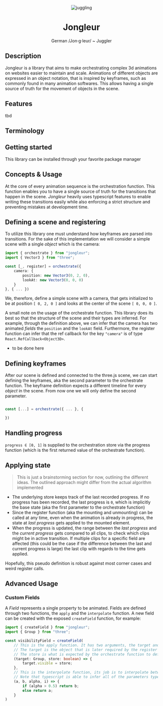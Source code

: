 <div align="center">
    <img src='https://jongleur.vercel.app/juggling.png' border='0' alt='juggling'/>
</div>
<h1 align="center"> Jongleur </h1>

<p align="center">
German /Jon·g·leur/ ~ Juggler
</p>

## Description

Jongleur is a library that aims to make orchestrating complex 3d animations on websites easier to maintain and scale. Animations of different objects are expressed in an object notation, that is inspired by keyframes, such as commonly found in many animation softwares. This allows having a single source of truth for the movement of objects in the scene.

## Features

tbd

## Terminology


## Getting started

This library can be installed through your favorite package manager



## Concepts & Usage

At the core of every animation sequence is the orchestration function. This function enables you to have a single source of truth for the transitions that happen in the scene. _Jongleur_ heavily uses typescript features to enable writing these transitions easily while also enforcing a strict structure and preventing mistakes at development time. 


## Defining a scene and registering

To utilize this library one must understand how keyframes are parsed into transitions. For the sake of this implementation we will consider a simple scene with a single *object* which is the camera:

```typescript
import { orchestrate } from "jongleur";
import { Vector3 } from "three";

const [_, register] = orchestrate({
    camera: {
        position: new Vector3(0, 2, 0),
        lookAt: new Vector3(0, 0, 0)
    }
}, { ... })
```

We, therefore, define a simple scene with a camera, that gets initialized to be at position `[ 0, 2, 0 ]` and looks at the center of the scene `[ 0, 0, 0 ]`.

A small note on the usage of the orchestrate function. This library does its best so that the structure of the scene and their types are inferred. For example, through the definition above, we can infer that the camera has two animated _fields_ the `position` and the `lookAt` field. Furthermore, the register function can infer that the ref callback for the key `"camera"` is of type `React.RefCallback<Object3D>`. 

- to be done here


## Defining keyframes

After our scene is defined and connected to the three.js scene, we can start defining the keyframes, aka the second parameter to the orchestrate function. The keyframe definition expects a different timeline for every *object* in the scene. From now one we will only define the second parameter. 

```typescript

const [...] = orchestrate({ ... }, {

})

```

## Handling progress

`progress ∈ [0, 1]` is supplied to the orchestration store via the progress function (which is the first returned value of the orchestrate function). 

## Applying state

> This is just a brainstorming section for now, outlining the different ideas. The outlined approach might differ from the actual algorithm implemented

- The underlying store keeps track of the last recorded progress. If no progress has been recorded, the last progress is `0`, which is implicitly the base state (aka the first parameter to the orchestrate function)
- Since the register function (aka the mounting and unmounting) can be called at any time, even when the animation is already in progress, the state at _last progress_ gets applied to the mounted element.
- When the progress is updated, the range between the _last progress_ and the _current progress_ gets compared to all clips, to check which clips might be in active transition. If multiple clips for a specific field are affected (this could be the case if the difference between the last and current progress is large) the last clip with regards to the time gets applied.

Hopefully, this pseudo definition is robust against most corner cases and weird register calls.

## Advanced Usage

### Custom Fields

A _Field_ represents a single property to be animated. Fields are defined through two functions, the `apply` and the `interpolate` function. A new field can be created with the exposed `createField` function, for example:

``` typescript
import { createField } from "jongleur";
import { Group } from "three";

const visibilityField = createField(
    // This is the apply function. It has two arguments, the target and the store
    // The target is the object that is later required by the register ref callback, this can be anything like a Group, Object3D or even a DOMElement. Ideally this would be the miminmal viable type to apply the store variable
    // The store is what is expected by the orchestrate function to define a specific state for that field. Most commonly this is would be a number or a vector of numbers
    (target: Group, store: boolean) => { 
        target.visible = store;
    },
    // This is the interpolate function, its job is to interpolate between two stores (a, b) at the current progress (alpha ∈ [0, 1]).
    // Note that typescript is able to infer all of the parameters types through the apply function
    (a, b, alpha, i) => {
        if (alpha > 0.5) return b;
        else return a;
    }
)
```

